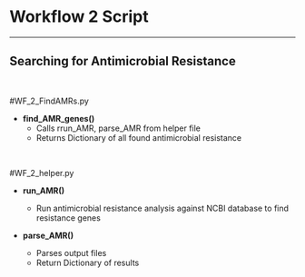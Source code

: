 # Workflow 2 Script
_______________________________________

## Searching for Antimicrobial Resistance

<br />

#WF_2_FindAMRs.py

- **find_AMR_genes()**
    - Calls rrun_AMR, parse_AMR from helper file
    - Returns Dictionary of all found antimicrobial resistance

<br />

#WF_2_helper.py

- **run_AMR()**
    - Run antimicrobial resistance analysis against NCBI database to find resistance genes
    

- **parse_AMR()**
    - Parses output files
    - Return Dictionary of results



<br />
